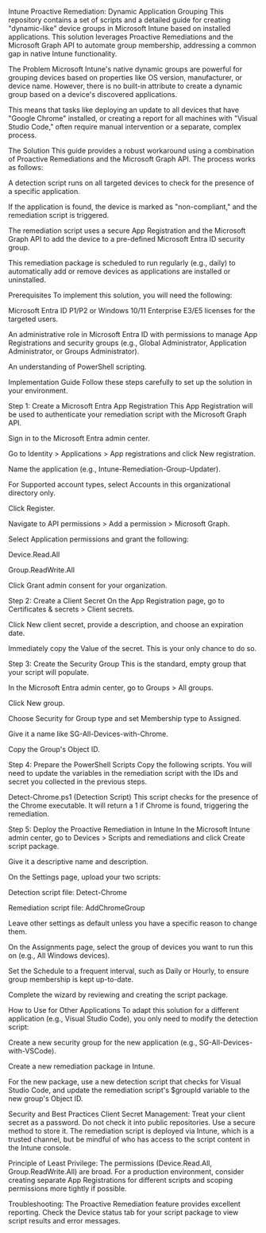 Intune Proactive Remediation: Dynamic Application Grouping
This repository contains a set of scripts and a detailed guide for creating "dynamic-like" device groups in Microsoft Intune based on installed applications. This solution leverages Proactive Remediations and the Microsoft Graph API to automate group membership, addressing a common gap in native Intune functionality.

The Problem
Microsoft Intune's native dynamic groups are powerful for grouping devices based on properties like OS version, manufacturer, or device name. However, there is no built-in attribute to create a dynamic group based on a device's discovered applications.

This means that tasks like deploying an update to all devices that have "Google Chrome" installed, or creating a report for all machines with "Visual Studio Code," often require manual intervention or a separate, complex process.

The Solution
This guide provides a robust workaround using a combination of Proactive Remediations and the Microsoft Graph API. The process works as follows:

A detection script runs on all targeted devices to check for the presence of a specific application.

If the application is found, the device is marked as "non-compliant," and the remediation script is triggered.

The remediation script uses a secure App Registration and the Microsoft Graph API to add the device to a pre-defined Microsoft Entra ID security group.

This remediation package is scheduled to run regularly (e.g., daily) to automatically add or remove devices as applications are installed or uninstalled.

Prerequisites
To implement this solution, you will need the following:

Microsoft Entra ID P1/P2 or Windows 10/11 Enterprise E3/E5 licenses for the targeted users.

An administrative role in Microsoft Entra ID with permissions to manage App Registrations and security groups (e.g., Global Administrator, Application Administrator, or Groups Administrator).

An understanding of PowerShell scripting.

Implementation Guide
Follow these steps carefully to set up the solution in your environment.

Step 1: Create a Microsoft Entra App Registration
This App Registration will be used to authenticate your remediation script with the Microsoft Graph API.

Sign in to the Microsoft Entra admin center.

Go to Identity > Applications > App registrations and click New registration.

Name the application (e.g., Intune-Remediation-Group-Updater).

For Supported account types, select Accounts in this organizational directory only.

Click Register.

Navigate to API permissions > Add a permission > Microsoft Graph.

Select Application permissions and grant the following:

Device.Read.All

Group.ReadWrite.All

Click Grant admin consent for your organization.

Step 2: Create a Client Secret
On the App Registration page, go to Certificates & secrets > Client secrets.

Click New client secret, provide a description, and choose an expiration date.

Immediately copy the Value of the secret. This is your only chance to do so.

Step 3: Create the Security Group
This is the standard, empty group that your script will populate.

In the Microsoft Entra admin center, go to Groups > All groups.

Click New group.

Choose Security for Group type and set Membership type to Assigned.

Give it a name like SG-All-Devices-with-Chrome.

Copy the Group's Object ID.

Step 4: Prepare the PowerShell Scripts
Copy the following scripts. You will need to update the variables in the remediation script with the IDs and secret you collected in the previous steps.

Detect-Chrome.ps1 (Detection Script)
This script checks for the presence of the Chrome executable. It will return a 1 if Chrome is found, triggering the remediation.

Step 5: Deploy the Proactive Remediation in Intune
In the Microsoft Intune admin center, go to Devices > Scripts and remediations and click Create script package.

Give it a descriptive name and description.

On the Settings page, upload your two scripts:

Detection script file: Detect-Chrome

Remediation script file: AddChromeGroup

Leave other settings as default unless you have a specific reason to change them.

On the Assignments page, select the group of devices you want to run this on (e.g., All Windows devices).

Set the Schedule to a frequent interval, such as Daily or Hourly, to ensure group membership is kept up-to-date.

Complete the wizard by reviewing and creating the script package.

How to Use for Other Applications
To adapt this solution for a different application (e.g., Visual Studio Code), you only need to modify the detection script:

Create a new security group for the new application (e.g., SG-All-Devices-with-VSCode).

Create a new remediation package in Intune.

For the new package, use a new detection script that checks for Visual Studio Code, and update the remediation script's $groupId variable to the new group's Object ID.

Security and Best Practices
Client Secret Management: Treat your client secret as a password. Do not check it into public repositories. Use a secure method to store it. The remediation script is deployed via Intune, which is a trusted channel, but be mindful of who has access to the script content in the Intune console.

Principle of Least Privilege: The permissions (Device.Read.All, Group.ReadWrite.All) are broad. For a production environment, consider creating separate App Registrations for different scripts and scoping permissions more tightly if possible.

Troubleshooting: The Proactive Remediation feature provides excellent reporting. Check the Device status tab for your script package to view script results and error messages.
